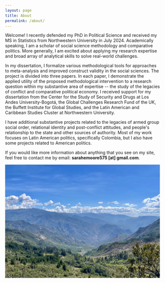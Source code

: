 ```yaml
---
layout: page
title: About
permalink: /about/
---
```


Welcome! I recently defended my PhD in Political Science and received my MS in Statistics from Northwestern University in July 2024. Academically speaking, I am a scholar of social science methodology and comparative politics. More generally, I am excited about applying my research expertise and broad array of analytical skills to solve real-world challenges. 

In my dissertation, I formalize various methodological tools for approaches to meta-analysis and improved construct validity in the social sciences. The project is divided into three papers. In each paper, I demonstrate the applied utility of the proposed methodological intervention to a research question within my substantive area of expertise -- the study of the legacies of conflict and comparative political economy. I received support for my dissertation from the Center for the Study of Security and Drugs at Los Andes University-Bogotá, the Global Challenges Research Fund of the UK, the Buffett Institute for Global Studies, and the Latin American and Caribbean Studies Cluster at Northwestern University.   

I have additional substantive projects related to the legacies of armed group social order, relational identity and post-conflict attitudes, and people's relationship to the state and other sources of authority. Most of my work focuses on Latin American politics, specifically Colombia, but I also have some projects related to American politics. 

If you would like more information about anything that you see on my site, feel free to contact me by email: **sarahemoore575 [at] gmail.com**. 

![](/images/01-2.jpeg)
